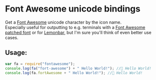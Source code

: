 # Font Awesome unicode bindings
Get a [Font Awesome](http://fontawesome.io/) unicode character by the icon name.  
Especially useful for outputting to e.g. terminals with a [Font Awesome patched font](https://github.com/gabrielelana/awesome-terminal-fonts) or for [Lemonbar](https://www.npmjs.com/package/lemonbar), but I'm sure you'll think of even better use cases.

## Usage:
```javascript
var fa = require("fontawesome");
console.log(fa("fort-awesome") + " Hello World!"); // Hello World!
console.log(fa.fortAwesome + " Hello World!"); // Hello World!
```
